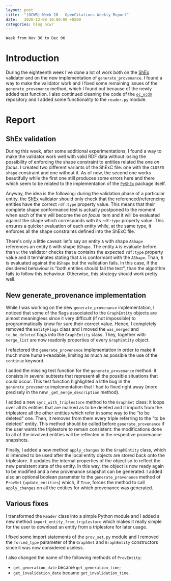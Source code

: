 ```yaml
---
layout: post
title:  "[OCWR] Week 18 - OpenCitations Weekly Report"
date:   2020-12-08 10:00:00 +0200
categories: blog ocwr
---
```

`Week from Nov 30 to Dec 06`

# Introduction
During the eighteenth week I've done a lot of work both on the [ShEx][shex_io] validator and on the 
new implementation of `generate_provenance`. I found a way to make the validator work and I fixed 
some remaining issues of the `generate_provenance` method, which I found out because of the newly 
added test function. I also continued cleaning the code of the [`oc_ocdm`][oc_ocdm_github] 
repository and I added some functionality to the `reader.py` module.

# Report

## ShEx validation
During this week, after some additional experimentations, I found a way to make the validator work 
well with valid RDF data without losing the possibility of enforcing the shape constraint to entities
related the one _on focus_. I created two different variants of the ShExC file: one with the
`CLOSED shape` constraint and one without it. As of now, the second one works beautifully while the 
first one still produces some errors here and there which seem to be related to the implementation 
of the [`PyShEx`][pyshex_github] package itself.

Anyway, the idea is the following: during the validation phase of a particular entity, the 
[ShEx][shex_io] validator should only check that the referenced/referencing entities have the correct
`rdf:type` property value. This means that their complete shape conformance test is actually 
postponed to the moment when each of them will become the _on focus_ item and it will be evaluated
against the shape which corresponds with its `rdf:type` property value. This ensures a quicker 
evaluation of each entity while, at the same type, it enforces all the shape constraints defined 
into the ShExC file.

There's only a little caveat: let's say an entity `A` with shape `AShape` references an entity `B` 
with shape `BShape`. The entity `A` is evaluate before than `B`: the validator checks that `B` 
contains the expected `rdf:type` property value and it terminates stating that `A` is conformant 
with the `AShape`. Than, `B` is evaluated against the `BShape` but the validation fails. In this 
case, if the desidered behaviour is "both entities should fail the test", than the algorithm fails 
to follow this behaviour. Otherwise, this strategy should work pretty well.

## New generate_provenance implementation
While I was working on the new `generate_provenance` implementation, I noticed that some of the
flags associated to the `GraphEntity` objects are almost meaningless since it very difficult (if not 
impossible) to programmatically know for sure their correct value. Hence, I completely removed the
`EntityFlags` class and I moved the `was_merged` and `to_be_deleted` flags into the `GraphEntity` 
class. They, together with `merge_list` are now readonly properties of every `GraphEntity` object.

I refactored the `generate_provenance` implementation in order to make it much more human-readable,
limiting as much as possible the use of the `continue` keyword.

I added the missing test function for the `generate_provenance` method: it consists in several 
subtests that represent all the possible situations that could occur. This test function highlighted
a little bug in the `generate_provenance` implementation that I had to fixed right away (more 
precisely in the new `_get_merge_description` method).

I added a new `sync_with_triplestore` method to the `GraphSet` class: it loops over all its entities 
that are marked as to be deleted and it imports from the triplestore all the other entities which 
refer in some way to the "to be deleted" one. Then, it removes from them every triple referring to 
the "to be deleted" entity. This method should be called before `generate_provenance` if the user
wants the triplestore to remain consistent: the modifications done to all of the involved entities 
will be reflected in the respective provenance snapshots.

Finally, I added a new method `apply_changes` to the `GraphEntity` class, which is intended to be 
used after the local entity objects are stored back onto the triplestore. It updates the internal 
properties of the object so to reflect the new persistent state of the entity. In this way, the
object is now ready again to be modified and a new provenance snapshot can be generated.
I added also an optional boolean parameter to the `generate_provenance` method of `ProvSet` 
(`update_entities`) which, if `True`, forces the method to call `apply_changes` on all the entities
for which provenance was generated.


## Various fixes
I transformed the `Reader` class into a simple Python module and I added a new method 
`import_entity_from_triplestore` which makes it really simple for the user to download an entity
from a triplestore for later usage.

I fixed some import statements of the `prov_set.py` module and I removed the `forced_type` parameter
of the `GraphSet` and `GraphEntity` constructors since it was now considered useless.

I also changed the name of the following methods of `ProvEntity`:
  * `get_generation_date` became `get_generation_time`;
  * `get_invalidation_date` became `get_invalidation_time`.


[oc_ocdm_github]:      https://github.com/iosonopersia/oc_ocdm
[shex_io]:             https://shex.io
[ocdm-2.0.1]:          https://figshare.com/articles/Metadata_for_the_OpenCitations_Corpus/3443876
[pyshex_github]:       https://github.com/hsolbrig/PyShEx
